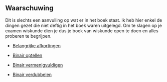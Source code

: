 ## Waarschuwing
Dit is slechts een aanvulling op wat er in het boek staat. Ik heb hier enkel de dingen gezet die niet deftig in het boek waren uitgelegd. Om te slagen op je examen wiskunde dien je dus je boek van wiskunde open te doen en alles proberen te begrijpen.
- [Belangrijke afkortingen](belangrijke_afkortingen.md)

- [Binair optellen](binair_optellen.md)
- [Binair vermenigvuldigen](binair_vermenigvuldigen.md)
- [Binair verdubbelen](binair_verdubbelen.md)
